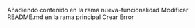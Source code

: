 Añadiendo contenido en la rama nueva-funcionalidad
Modificar README.md en la rama principal
Crear Error
